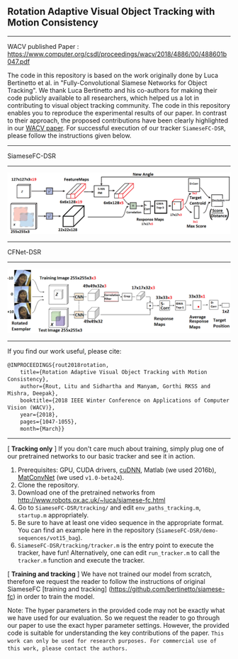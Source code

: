## Rotation Adaptive Visual Object Tracking with Motion Consistency
- - - -
WACV published Paper : <https://www.computer.org/csdl/proceedings/wacv/2018/4886/00/488601b047.pdf>

The code in this repository is based on the work originally done by Luca Bertinetto et al. in "Fully-Convolutional Siamese Networks for Object Tracking". We thank Luca Bertinetto and his co-authors for making their code publicly available to all researchers, which helped us a lot in contributing to visual object tracking community. The code in this repository enables you to reproduce the experimental results of our paper. In contrast to their approach, the proposed contributions have been clearly highlighted in our [WACV paper](https://www.computer.org/csdl/proceedings/wacv/2018/4886/00/488601b047.pdf). For successful execution of our tracker `SiameseFC-DSR`, please follow the instructions given below.
- - - -
SiameseFC-DSR
- - - -

![image1](modSiam1.png "SiameseFC-DSR")
- - - -
CFNet-DSR
- - - -
![image2](modCF1.png "CFNet-DSR")
- - - -
If you find our work useful, please cite:
```
@INPROCEEDINGS{rout2018rotation,
	title={Rotation Adaptive Visual Object Tracking with Motion Consistency}, 
	author={Rout, Litu and Sidhartha and Manyam, Gorthi RKSS and Mishra, Deepak}, 
	booktitle={2018 IEEE Winter Conference on Applications of Computer Vision (WACV)},
	year={2018},
	pages={1047-1055},
	month={March}}
```
- - - -

[ **Tracking only** ] If you don't care much about training, simply plug one of our pretrained networks to our basic tracker and see it in action.
  1. Prerequisites: GPU, CUDA drivers, [cuDNN](https://developer.nvidia.com/cudnn), Matlab (we used 2016b), [MatConvNet](http://www.vlfeat.org/matconvnet/install/) (we used `v1.0-beta24`).
  2. Clone the repository.
  3. Download one of the pretrained networks from <http://www.robots.ox.ac.uk/~luca/siamese-fc.html>
  4. Go to `SiameseFC-DSR/tracking/` and edit `env_paths_tracking.m`, `startup.m` appropriately.
  5. Be sure to have at least one video sequence in the appropriate format. You can find an example here in the repository (`SiameseFC-DSR/demo-sequences/vot15_bag`).
  6. `SiameseFC-DSR/tracking/tracker.m` is the entry point to execute the tracker, have fun! Alternatively, one can edit `run_tracker.m` to call the `tracker.m` function and execute the tracker.

 [ **Training and tracking** ] We have not trained our model from scratch, therefore we request the reader to follow the instructions of original SiameseFC [training and tracking] (https://github.com/bertinetto/siamese-fc) in order to train the model.

Note: The hyper parameters in the provided code may not be exactly what we have used for our evaluation. So we request the reader to go through our paper to use the exact hyper parameter settings. However, the provided code is suitable for understanding the key contributions of the paper.
`This work can only be used for research purposes. For commercial use of this work, please contact the authors.`
